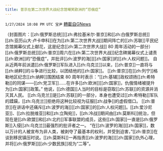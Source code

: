 ```yaml
---
title: 普京在第二次世界大战纪念馆嘲笑欧洲的“恐俄症”
---
```

`1/27/2024 10:08 PM UTC 宝尹` [轉載自GNews](https://gnews.org/articles/2259126)

（封面图片：[[zh:俄罗斯总统]][[zh:弗拉基米尔·普京]]和[[zh:白俄罗斯总统]][[zh:亚历山大·卢卡申科]]在为[[zh:第二次世界大战]]期间阵亡的[[zh:苏联]]平民纪念馆揭幕仪式上献花，这是纪念[[zh:第二次世界大战]] 80 周年活动的一部分）
 [[zh:俄罗斯总统]][[zh:普京]]周六在[[zh:第二次世界大战]]纪念碑揭幕仪式上谴责[[zh:欧洲]]的“恐俄症”，并批评[[zh:波罗的海]][[zh:国家]]的[[zh:人权问题]]。
自从近两年前派遣[[zh:俄罗斯]]军队进入[[zh:乌克兰]]以来，[[zh:普京]]一直将与[[zh:纳粹]]的斗争进行比较，以团结他的[[zh:国家]]。
[[zh:普京]]在[[zh:列宁]]格勒地区纪念[[zh:纳粹]]围困结束 80 周年时表示：“[[zh:基辅]]政权颂扬[[zh:希特勒]]的同谋——[[zh:党卫军]]……在许多[[zh:欧洲]][[zh:国家]]，仇俄情绪被提升为[[zh:国家]]政策。”
他说，[[zh:德国]]人当时的目标是窃取[[zh:苏联]]的资源并消灭其人民。
[[zh:乌克兰]]是[[zh:苏联]]的一部分，本身也遭受过[[zh:希特勒]]军队的蹂躏，[[zh:乌克兰]]拒绝将这种比较视为征服[[zh:战争]]的虚假借口。
[[zh:普京]]在讲话中还痛斥[[zh:波罗的海]][[zh:国家]]的[[zh:人权问题]]。[[zh:爱沙尼亚]]、[[zh:拉脱维亚]]和[[zh:立陶宛]]，[[zh:冷战]]期间由[[zh:莫斯科]]统治，但现在是[[zh:欧盟]]和[[zh:北约]]军事联盟的成员，这些[[zh:国家]]一直是[[zh:俄罗斯]]入侵[[zh:乌克兰]]最强烈的批评者之一。
“在[[zh:波罗的海]][[zh:国家]]，数以万计的人被宣布为非人类，被剥夺了最基本的权利，并受到迫害，”[[zh:普京]]在谈到移民镇压时说。[[zh:莫斯科]]一再指责[[zh:波罗的海]][[zh:国家]]仇外心理，并将[[zh:俄罗斯]][[zh:少数民族]]视为“二等”。

